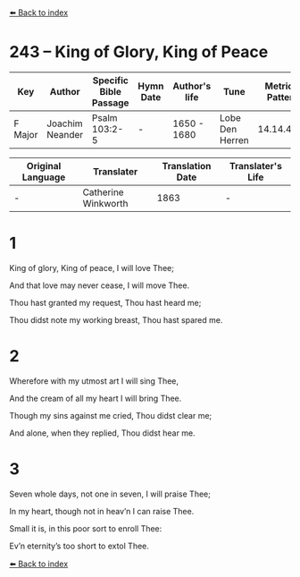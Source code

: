 [⬅️ Back to index](../README.md)

# 243 – King of Glory, King of Peace

Key | Author   | Specific Bible Passage     |Hymn Date |Author's life |Tune |Metrical Pattern   |Composer/Source                                                                                        
-- | --------- | ---------------------------|----------|--------------|-----|-------------------|-------------   
F Major  | Joachim Neander      | Psalm 103:2-5 | -  | 1650 - 1680 | Lobe Den Herren | 14.14.4.7.8 | Chorale Book for England, 1863 

Original Language | Translater | Translation Date   | Translater's Life     
----------------- | --------- | --------------------|-------------   
\-  | Catherine Winkworth      | 1863 | -  | 1827 - 1878 



# 1

King of glory, King of peace, I will love Thee;

And that love may never cease, I will move Thee.

Thou hast granted my request, Thou hast heard me;

Thou didst note my working breast, Thou hast spared me.



# 2

Wherefore with my utmost art I will sing Thee,

And the cream of all my heart I will bring Thee.

Though my sins against me cried, Thou didst clear me;

And alone, when they replied, Thou didst hear me.



# 3

Seven whole days, not one in seven, I will praise Thee;

In my heart, though not in heav’n I can raise Thee.

Small it is, in this poor sort to enroll Thee:

Ev’n eternity’s too short to extol Thee.

[⬅️ Back to index](../README.md)
